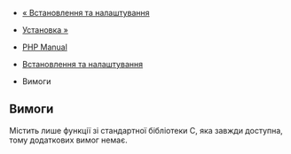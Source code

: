 - [« Встановлення та налаштування](ctype.setup.md)
- [Установка »](ctype.installation.md)

- [PHP Manual](index.md)
- [Встановлення та налаштування](ctype.setup.md)
- Вимоги

## Вимоги

Містить лише функції зі стандартної бібліотеки C, яка завжди
доступна, тому додаткових вимог немає.
